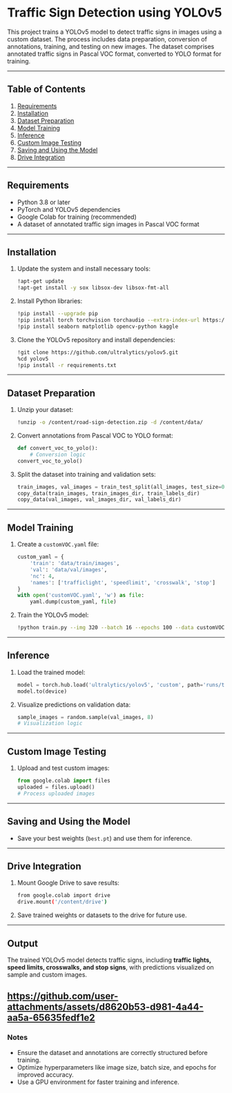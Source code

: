 # Traffic Sign Detection using YOLOv5

This project trains a YOLOv5 model to detect traffic signs in images using a custom dataset. The process includes data preparation, conversion of annotations, training, and testing on new images. The dataset comprises annotated traffic signs in Pascal VOC format, converted to YOLO format for training.

---

## Table of Contents
1. [Requirements](#requirements)
2. [Installation](#installation)
3. [Dataset Preparation](#dataset-preparation)
4. [Model Training](#model-training)
5. [Inference](#inference)
6. [Custom Image Testing](#custom-image-testing)
7. [Saving and Using the Model](#saving-and-using-the-model)
8. [Drive Integration](#drive-integration)

---

## Requirements
- Python 3.8 or later
- PyTorch and YOLOv5 dependencies
- Google Colab for training (recommended)
- A dataset of annotated traffic sign images in Pascal VOC format

---

## Installation
1. Update the system and install necessary tools:
   ```bash
   !apt-get update
   !apt-get install -y sox libsox-dev libsox-fmt-all
   ```
2. Install Python libraries:
   ```bash
   !pip install --upgrade pip
   !pip install torch torchvision torchaudio --extra-index-url https://download.pytorch.org/whl/cu117
   !pip install seaborn matplotlib opencv-python kaggle
   ```
3. Clone the YOLOv5 repository and install dependencies:
   ```bash
   !git clone https://github.com/ultralytics/yolov5.git
   %cd yolov5
   !pip install -r requirements.txt
   ```

---

## Dataset Preparation
1. Unzip your dataset:
   ```bash
   !unzip -o /content/road-sign-detection.zip -d /content/data/
   ```
2. Convert annotations from Pascal VOC to YOLO format:
   ```python
   def convert_voc_to_yolo():
       # Conversion logic
   convert_voc_to_yolo()
   ```
3. Split the dataset into training and validation sets:
   ```python
   train_images, val_images = train_test_split(all_images, test_size=0.2, random_state=42)
   copy_data(train_images, train_images_dir, train_labels_dir)
   copy_data(val_images, val_images_dir, val_labels_dir)
   ```

---

## Model Training
1. Create a `customVOC.yaml` file:
   ```python
   custom_yaml = {
       'train': 'data/train/images',
       'val': 'data/val/images',
       'nc': 4,
       'names': ['trafficlight', 'speedlimit', 'crosswalk', 'stop']
   }
   with open('customVOC.yaml', 'w') as file:
       yaml.dump(custom_yaml, file)
   ```
2. Train the YOLOv5 model:
   ```bash
   !python train.py --img 320 --batch 16 --epochs 100 --data customVOC.yaml --weights yolov5s.pt --workers 2 --cache
   ```

---

## Inference
1. Load the trained model:
   ```python
   model = torch.hub.load('ultralytics/yolov5', 'custom', path='runs/train/exp/weights/best.pt', force_reload=True)
   model.to(device)
   ```
2. Visualize predictions on validation data:
   ```python
   sample_images = random.sample(val_images, 8)
   # Visualization logic
   ```

---

## Custom Image Testing
1. Upload and test custom images:
   ```python
   from google.colab import files
   uploaded = files.upload()
   # Process uploaded images
   ```

---

## Saving and Using the Model
- Save your best weights (`best.pt`) and use them for inference.

---

## Drive Integration
1. Mount Google Drive to save results:
   ```bash
   from google.colab import drive
   drive.mount('/content/drive')
   ```
2. Save trained weights or datasets to the drive for future use.

---

## Output
The trained YOLOv5 model detects traffic signs, including **traffic lights, speed limits, crosswalks, and stop signs**, with predictions visualized on sample and custom images.

https://github.com/user-attachments/assets/d8620b53-d981-4a44-aa5a-65635fedf1e2
---

### Notes
- Ensure the dataset and annotations are correctly structured before training.
- Optimize hyperparameters like image size, batch size, and epochs for improved accuracy.
- Use a GPU environment for faster training and inference.
